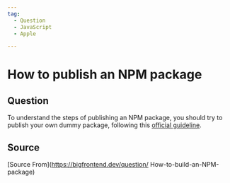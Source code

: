 ```yaml
---
tag:
  - Question
  - JavaScript
  - Apple

---
```

  
# How to publish an NPM package

## Question
To understand the steps of publishing an NPM package, you should try to publish your own dummy package, following this [official guideline](https://docs.npmjs.com/packages-and-modules/contributing-packages-to-the-registry).




##  Source
[Source From](https://bigfrontend.dev/question/ How-to-build-an-NPM-package)

  